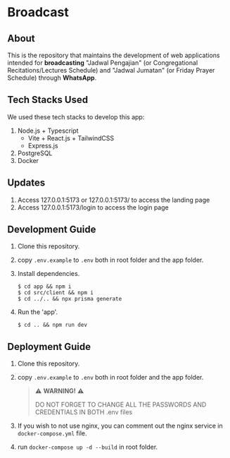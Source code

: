 # Broadcast

## About

This is the repository that maintains the development of web applications intended for **broadcasting** "Jadwal Pengajian" (or Congregational Recitations/Lectures Schedule) and "Jadwal Jumatan" (or Friday Prayer Schedule) through **WhatsApp**.

## Tech Stacks Used

We used these tech stacks to develop this app:

1. Node.js + Typescript
   - Vite + React.js + TailwindCSS
   - Express.js
2. PostgreSQL
3. Docker

## Updates
1. Access 127.0.0.1:5173 or 127.0.0.1:5173/ to access the landing page
2. Access 127.0.0.1:5173/login to access the login page

## Development Guide

1. Clone this repository.

2. copy `.env.example` to `.env` both in root folder and the app folder.

3. Install dependencies.

   ```console
   $ cd app && npm i
   $ cd src/client && npm i
   $ cd ../.. && npx prisma generate
   ```

4. Run the 'app'.
   ```console
   $ cd .. && npm run dev
   ```

## Deployment Guide

1. Clone this repository.

2. copy `.env.example` to `.env` both in root folder and the app folder.

   > ⚠️ **WARNING!** ⚠️
   >
   > DO NOT FORGET TO CHANGE ALL THE PASSWORDS AND CREDENTIALS IN BOTH .env files

3. If you wish to not use nginx, you can comment out the nginx service in `docker-compose.yml` file.
4. run `docker-compose up -d --build` in root folder.
